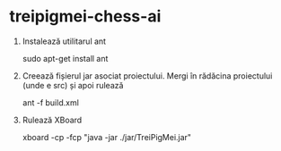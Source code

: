 treipigmei-chess-ai
===================

1. Instalează utilitarul ant
      
      sudo apt-get install ant

2. Creează fișierul jar asociat proiectului. Mergi în rădăcina proiectului (unde e src) și apoi rulează
 
      ant -f build.xml

3. Rulează XBoard

      xboard -cp -fcp "java -jar ./jar/TreiPigMei.jar"
